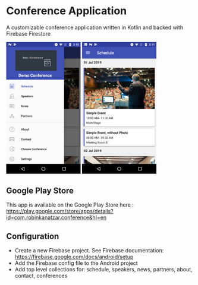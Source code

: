 # Conference Application
A customizable conference application written in Kotlin and backed with Firebase Firestore

<img src="Screenshot_20190613-151100.png" alt="drawing" width="200"/>
<img src="Screenshot_20190613-151104.png" alt="drawing" width="200"/>

## Google Play Store
This app is available on the Google Play Store here : https://play.google.com/store/apps/details?id=com.robinkanatzar.conference&hl=en

## Configuration
* Create a new Firebase project. See Firebase documentation: https://firebase.google.com/docs/android/setup
* Add the Firebase config file to the Android project
* Add top level collections for: schedule, speakers, news, partners, about, contact, conferences
